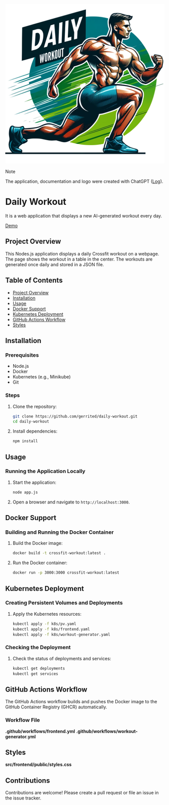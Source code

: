 ![alt text](src/frontend/public/logo.webp)

> [!NOTE]  
> The application, documentation and logo were created with ChatGPT ([Log](https://chatgpt.com/share/4b672034-b608-4c75-8802-30076b0da60a)).

# Daily Workout
It is a web application that displays a new AI-generated workout every day.

[Demo](https://daily-workout.g11s.cc/)

## Project Overview
This Nodes.js application displays a daily Crossfit workout on a webpage. The page shows the workout in a table in the center. The workouts are generated once daily and stored in a JSON file.

## Table of Contents

- [Project Overview](#project-overview)
- [Installation](#installation)
- [Usage](#usage)
- [Docker Support](#docker-support)
- [Kubernetes Deployment](#kubernetes-deployment)
- [GitHub Actions Workflow](#github-actions-workflow)
- [Styles](#styles)

## Installation

### Prerequisites

- Node.js
- Docker
- Kubernetes (e.g., Minikube)
- Git

### Steps

1. Clone the repository:
    ```sh
    git clone https://github.com/gerrited/daily-workout.git
    cd daily-workout
    ```

2. Install dependencies:
    ```sh
    npm install
    ```

## Usage

### Running the Application Locally

1. Start the application:
    ```sh
    node app.js
    ```

2. Open a browser and navigate to `http://localhost:3000`.

## Docker Support

### Building and Running the Docker Container

1. Build the Docker image:
    ```sh
    docker build -t crossfit-workout:latest .
    ```

2. Run the Docker container:
    ```sh
    docker run -p 3000:3000 crossfit-workout:latest
    ```

## Kubernetes Deployment

### Creating Persistent Volumes and Deployments

1. Apply the Kubernetes resources:
    ```sh
    kubectl apply -f k8s/pv.yaml
    kubectl apply -f k8s/frontend.yaml
    kubectl apply -f k8s/workout-generator.yaml
    ```

### Checking the Deployment

1. Check the status of deployments and services:
    ```sh
    kubectl get deployments
    kubectl get services
    ```

## GitHub Actions Workflow

The GitHub Actions workflow builds and pushes the Docker image to the GitHub Container Registry (GHCR) automatically.

### Workflow File

**.github/workflows/frontend.yml**
**.github/workflows/workout-generator.yml**

## Styles

**src/frontend/public/styles.css**

## Contributions

Contributions are welcome! Please create a pull request or file an issue in the issue tracker.